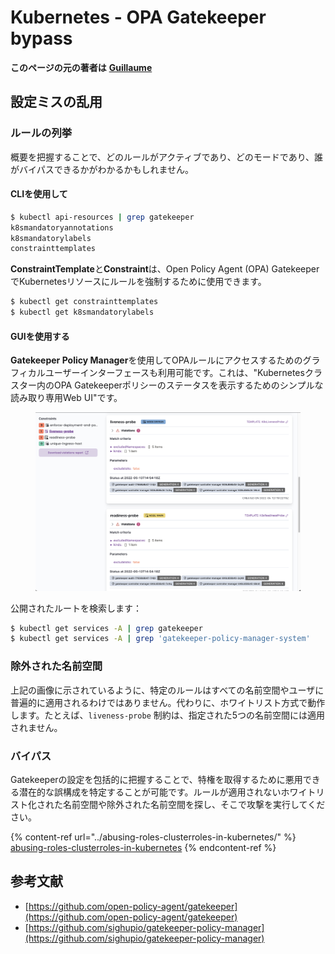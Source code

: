 # Kubernetes - OPA Gatekeeper bypass

**このページの元の著者は** [**Guillaume**](https://www.linkedin.com/in/guillaume-c-ab4b9a196/en)

## 設定ミスの乱用

### ルールの列挙

概要を把握することで、どのルールがアクティブであり、どのモードであり、誰がバイパスできるかがわかるかもしれません。

#### CLIを使用して
```bash
$ kubectl api-resources | grep gatekeeper
k8smandatoryannotations                                                             constraints.gatekeeper.sh/v1beta1                  false        K8sMandatoryAnnotations
k8smandatorylabels                                                                  constraints.gatekeeper.sh/v1beta1                  false        K8sMandatoryLabel
constrainttemplates                                                                 templates.gatekeeper.sh/v1                         false        ConstraintTemplate
```
**ConstraintTemplate**と**Constraint**は、Open Policy Agent (OPA) GatekeeperでKubernetesリソースにルールを強制するために使用できます。
```bash
$ kubectl get constrainttemplates
$ kubectl get k8smandatorylabels
```
#### GUIを使用する

**Gatekeeper Policy Manager**を使用してOPAルールにアクセスするためのグラフィカルユーザーインターフェースも利用可能です。これは、"Kubernetesクラスター内のOPA Gatekeeperポリシーのステータスを表示するためのシンプルな読み取り専用Web UI"です。

<figure><img src="../../../.gitbook/assets/05-constraints.png" alt=""><figcaption></figcaption></figure>

公開されたルートを検索します：
```bash
$ kubectl get services -A | grep gatekeeper
$ kubectl get services -A | grep 'gatekeeper-policy-manager-system'
```
### 除外された名前空間

上記の画像に示されているように、特定のルールはすべての名前空間やユーザに普遍的に適用されるわけではありません。代わりに、ホワイトリスト方式で動作します。たとえば、`liveness-probe` 制約は、指定された5つの名前空間には適用されません。

### バイパス

Gatekeeperの設定を包括的に把握することで、特権を取得するために悪用できる潜在的な誤構成を特定することが可能です。ルールが適用されないホワイトリスト化された名前空間や除外された名前空間を探し、そこで攻撃を実行してください。

{% content-ref url="../abusing-roles-clusterroles-in-kubernetes/" %}
[abusing-roles-clusterroles-in-kubernetes](../abusing-roles-clusterroles-in-kubernetes/)
{% endcontent-ref %}

## 参考文献

* [https://github.com/open-policy-agent/gatekeeper](https://github.com/open-policy-agent/gatekeeper)
* [https://github.com/sighupio/gatekeeper-policy-manager](https://github.com/sighupio/gatekeeper-policy-manager)
